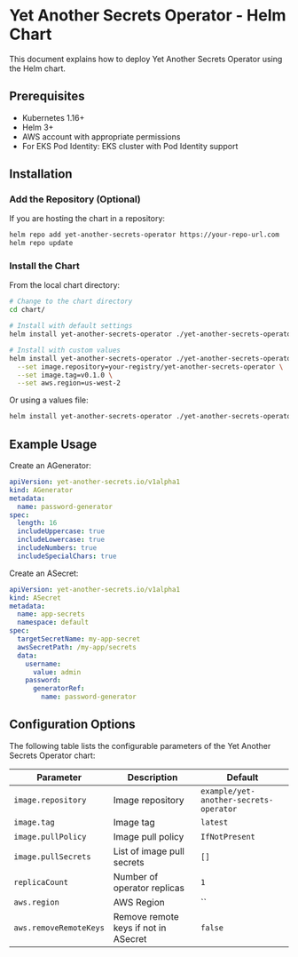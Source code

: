 # Yet Another Secrets Operator - Helm Chart

This document explains how to deploy Yet Another Secrets Operator using the Helm chart.

## Prerequisites

- Kubernetes 1.16+
- Helm 3+
- AWS account with appropriate permissions
- For EKS Pod Identity: EKS cluster with Pod Identity support

## Installation

### Add the Repository (Optional)

If you are hosting the chart in a repository:

```bash
helm repo add yet-another-secrets-operator https://your-repo-url.com
helm repo update
```

### Install the Chart

From the local chart directory:

```bash
# Change to the chart directory
cd chart/

# Install with default settings
helm install yet-another-secrets-operator ./yet-another-secrets-operator

# Install with custom values
helm install yet-another-secrets-operator ./yet-another-secrets-operator \
  --set image.repository=your-registry/yet-another-secrets-operator \
  --set image.tag=v0.1.0 \
  --set aws.region=us-west-2
```

Or using a values file:

```bash
helm install yet-another-secrets-operator ./yet-another-secrets-operator -f values.yaml
```

## Example Usage

Create an AGenerator:

```yaml
apiVersion: yet-another-secrets.io/v1alpha1
kind: AGenerator
metadata:
  name: password-generator
spec:
  length: 16
  includeUppercase: true
  includeLowercase: true
  includeNumbers: true
  includeSpecialChars: true
```

Create an ASecret:

```yaml
apiVersion: yet-another-secrets.io/v1alpha1
kind: ASecret
metadata:
  name: app-secrets
  namespace: default
spec:
  targetSecretName: my-app-secret
  awsSecretPath: /my-app/secrets
  data:
    username:
      value: admin
    password:
      generatorRef:
        name: password-generator
```

## Configuration Options

The following table lists the configurable parameters of the Yet Another Secrets Operator chart:

| Parameter | Description | Default |
|-----------|-------------|---------|
| `image.repository` | Image repository | `example/yet-another-secrets-operator` |
| `image.tag` | Image tag | `latest` |
| `image.pullPolicy` | Image pull policy | `IfNotPresent` |
| `image.pullSecrets` | List of image pull secrets | `[]` |
| `replicaCount` | Number of operator replicas | `1` |
| `aws.region` | AWS Region | `` |
| `aws.removeRemoteKeys` | Remove remote keys if not in ASecret | `false` |

